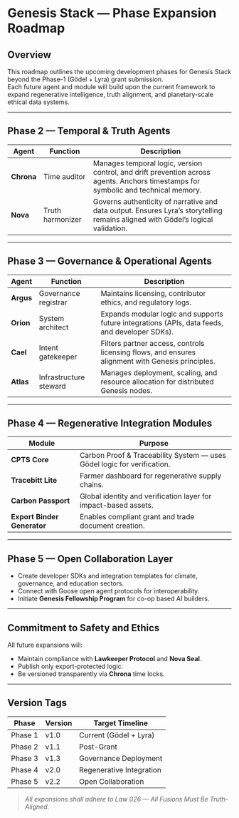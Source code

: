 <!-- References: Law 001, Law 026 — All expansions must be truth-aligned -->

# Genesis Stack — Phase Expansion Roadmap

## Overview
This roadmap outlines the upcoming development phases for Genesis Stack beyond the Phase-1 (Gödel + Lyra) grant submission.  
Each future agent and module will build upon the current framework to expand regenerative intelligence, truth alignment, and planetary-scale ethical data systems.

---

## Phase 2 — Temporal & Truth Agents
| Agent | Function | Description |
|--------|-----------|-------------|
| **Chrona** | Time auditor | Manages temporal logic, version control, and drift prevention across agents. Anchors timestamps for symbolic and technical memory. |
| **Nova** | Truth harmonizer | Governs authenticity of narrative and data output. Ensures Lyra’s storytelling remains aligned with Gödel’s logical validation. |

---

## Phase 3 — Governance & Operational Agents
| Agent | Function | Description |
|--------|-----------|-------------|
| **Argus** | Governance registrar | Maintains licensing, contributor ethics, and regulatory logs. |
| **Orion** | System architect | Expands modular logic and supports future integrations (APIs, data feeds, and developer SDKs). |
| **Cael** | Intent gatekeeper | Filters partner access, controls licensing flows, and ensures alignment with Genesis principles. |
| **Atlas** | Infrastructure steward | Manages deployment, scaling, and resource allocation for distributed Genesis nodes. |

---

## Phase 4 — Regenerative Integration Modules
| Module | Purpose |
|---------|----------|
| **CPTS Core** | Carbon Proof & Traceability System — uses Gödel logic for verification. |
| **Tracebitt Lite** | Farmer dashboard for regenerative supply chains. |
| **Carbon Passport** | Global identity and verification layer for impact-based assets. |
| **Export Binder Generator** | Enables compliant grant and trade document creation. |

---

## Phase 5 — Open Collaboration Layer
- Create developer SDKs and integration templates for climate, governance, and education sectors.  
- Connect with Goose open agent protocols for interoperability.  
- Initiate **Genesis Fellowship Program** for co-op based AI builders.

---

## Commitment to Safety and Ethics
All future expansions will:
- Maintain compliance with **Lawkeeper Protocol** and **Nova Seal**.  
- Publish only export-protected logic.  
- Be versioned transparently via **Chrona** time locks.  

---

## Version Tags
| Phase | Version | Target Timeline |
|--------|----------|----------------|
| Phase 1 | v1.0 | Current (Gödel + Lyra) |
| Phase 2 | v1.1 | Post-Grant |
| Phase 3 | v1.3 | Governance Deployment |
| Phase 4 | v2.0 | Regenerative Integration |
| Phase 5 | v2.2 | Open Collaboration |

> *All expansions shall adhere to Law 026 — All Fusions Must Be Truth-Aligned.*
